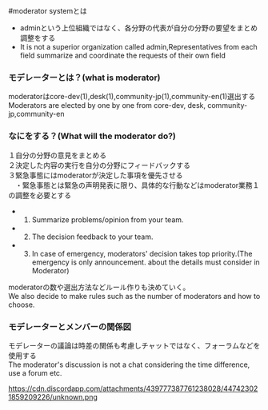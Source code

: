 #moderator systemとは

- adminという上位組織ではなく、各分野の代表が自分の分野の要望をまとめ調整をする  
- It is not a superior organization called admin,Representatives from each field summarize and coordinate the requests of their own field

### モデレーターとは？(what is moderator)  
moderatorはcore-dev(1),desk(1),community-jp(1),community-en(1)選出する  
Moderators are elected by one by one from core-dev, desk, community-jp,community-en  

### なにをする？(What will the moderator do?)  
１自分の分野の意見をまとめる  
２決定した内容の実行を自分の分野にフィードバックする  
３緊急事態にはmoderatorが決定した事項を優先させる  
　・緊急事態とは緊急の声明発表に限り、具体的な行動などはmoderator業務１の調整を必要とする  
- 1. Summarize problems/opinion from your team.  
- 2. The decision feedback to your team.  
- 3. In case of emergency, moderators' decision takes top priority.(The emergency is only announcement. about the details must consider in Moderator)  

moderatorの数や選出方法などルール作りも決めていく。  
We also decide to make rules such as the number of moderators and how to choose.  

### モデレーターとメンバーの関係図  
モデレーターの議論は時差の関係も考慮しチャットではなく、フォーラムなどを使用する  
The moderator's discussion is not a chat considering the time difference, use a forum etc.  

https://cdn.discordapp.com/attachments/439777387761238028/447423021859209226/unknown.png  
